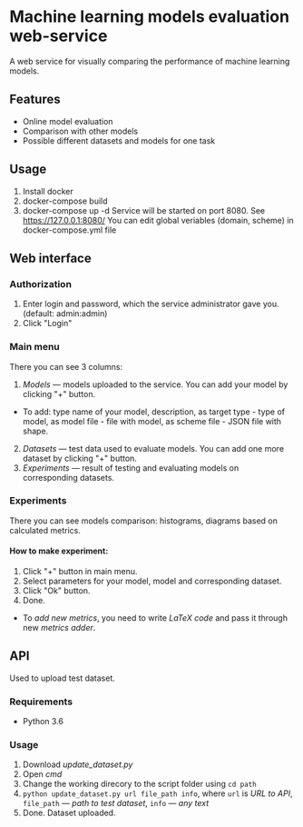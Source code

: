 # Machine learning models evaluation web-service
A web service for visually comparing the performance of machine learning models.

## Features
- Online model evaluation
- Comparison with other models
- Possible different datasets and models for one task

## Usage
1) Install docker
2) docker-compose build
3) docker-compose up -d 
Service will be started on port 8080. See https://127.0.0.1:8080/
You can edit global veriables (domain, scheme) in docker-compose.yml file


## Web interface
### Authorization
1. Enter login and password, which the service administrator gave you. (default: admin:admin)
2. Click "Login"

### Main menu
There you can see 3 columns:
1. *Models* — models uploaded to the service. You can add your model by clicking "+" button.
  - To add: type name of your model, description, as target type - type of model, as model file - file with model, as scheme file - JSON file with shape. 
2. *Datasets* — test data used to evaluate models. You can add one more dataset by clicking "+" button.
3. *Experiments* — result of testing and evaluating models on corresponding datasets. 

### Experiments

There you can see models comparison: histograms, diagrams based on calculated metrics.

#### How to make experiment:
1. Click "+" button in main menu.
2. Select parameters for your model, model and corresponding dataset.
3. Click "Ok" button.
4. Done.

- To *add new metrics*, you need to write *LaTeX code* and pass it through new *metrics adder*.

## API

Used to upload test dataset.

### Requirements

- Python 3.6

### Usage
1. Download *update_dataset.py*
2. Open *cmd*
3. Change the working direcory to the script folder using ```cd path```
4. ```python update_dataset.py url file_path info```, where `url` is *URL to API*, `file_path` — *path to test dataset*, `info` — *any text*
5. Done. Dataset uploaded.
